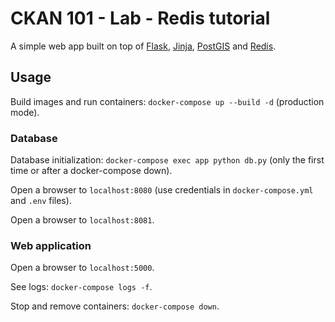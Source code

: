 # CKAN 101 - Lab - Redis tutorial

A simple web app built on top of [Flask](https://flask.palletsprojects.com/en/2.2.x/), [Jinja](https://jinja.palletsprojects.com/en/3.1.x/),
[PostGIS](http://postgis.net/) and [Redis](https://redis.io/).

## Usage

Build images and run containers: `docker-compose up --build -d` (production mode).

### Database

Database initialization: `docker-compose exec app python db.py` (only the first time or after a docker-compose down).

Open a browser to `localhost:8080` (use credentials in `docker-compose.yml` and `.env` files).

Open a browser to `localhost:8081`.

### Web application

Open a browser to `localhost:5000`.

See logs: `docker-compose logs -f`.

Stop and remove containers: `docker-compose down`.
